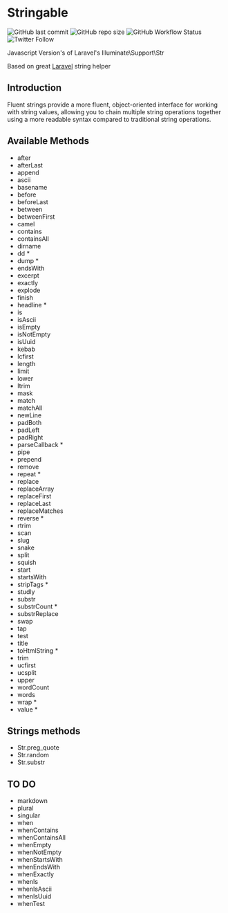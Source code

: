 # Stringable

![GitHub last commit](https://img.shields.io/github/last-commit/rudashi/stringable)
![GitHub repo size](https://img.shields.io/github/repo-size/rudashi/stringable)
![GitHub Workflow Status](https://img.shields.io/github/workflow/status/rudashi/stringable/Node.js%20CI)
![Twitter Follow](https://img.shields.io/twitter/follow/BorysZmuda?style=social)

Javascript Version's of Laravel's Illuminate\Support\Str

Based on great [Laravel](https://laravel.com/docs/9.x/helpers#fluent-strings-method-list) string helper

## Introduction
Fluent strings provide a more fluent, object-oriented interface for working with string values, allowing you to chain multiple string operations together using a more readable syntax compared to traditional string operations.

## Available Methods

- after
- afterLast
- append
- ascii
- basename
- before
- beforeLast
- between
- betweenFirst
- camel
- contains
- containsAll
- dirname
- dd *
- dump *
- endsWith
- excerpt
- exactly
- explode
- finish
- headline *
- is
- isAscii
- isEmpty
- isNotEmpty
- isUuid
- kebab
- lcfirst
- length
- limit
- lower
- ltrim
- mask
- match
- matchAll
- newLine
- padBoth
- padLeft
- padRight
- parseCallback *
- pipe
- prepend
- remove
- repeat *
- replace
- replaceArray
- replaceFirst
- replaceLast
- replaceMatches
- reverse *
- rtrim
- scan
- slug
- snake
- split
- squish
- start
- startsWith
- stripTags *
- studly
- substr
- substrCount *
- substrReplace
- swap
- tap
- test
- title
- toHtmlString *
- trim
- ucfirst
- ucsplit
- upper
- wordCount
- words
- wrap *
- value *

## Strings methods
- Str.preg_quote
- Str.random
- Str.substr

## TO DO

- markdown
- plural
- singular
- when
- whenContains
- whenContainsAll
- whenEmpty
- whenNotEmpty
- whenStartsWith
- whenEndsWith
- whenExactly
- whenIs
- whenIsAscii
- whenIsUuid
- whenTest